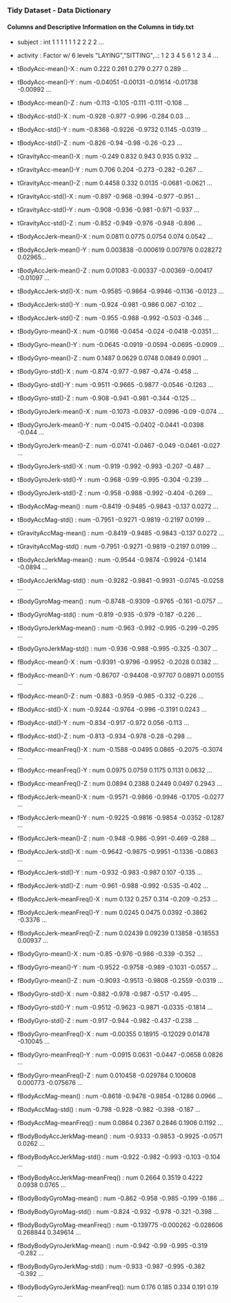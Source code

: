 ### Tidy Dataset - Data Dictionary
#### Columns and Descriptive Information on the Columns in tidy.txt

* subject                        : int  1 1 1 1 1 1 2 2 2 2 ...
* activity                       : Factor w/ 6 levels "LAYING","SITTING",..: 1 2 3 4 5 6 1 2 3 4 ...
 
* tBodyAcc-mean()-X              : num  0.222 0.261 0.279 0.277 0.289 ...
* tBodyAcc-mean()-Y              : num  -0.04051 -0.00131 -0.01614 -0.01738 -0.00992 ...
* tBodyAcc-mean()-Z              : num  -0.113 -0.105 -0.111 -0.111 -0.108 ...
* tBodyAcc-std()-X               : num  -0.928 -0.977 -0.996 -0.284 0.03 ...
* tBodyAcc-std()-Y               : num  -0.8368 -0.9226 -0.9732 0.1145 -0.0319 ...
* tBodyAcc-std()-Z               : num  -0.826 -0.94 -0.98 -0.26 -0.23 ...
* tGravityAcc-mean()-X           : num  -0.249 0.832 0.943 0.935 0.932 ...
* tGravityAcc-mean()-Y           : num  0.706 0.204 -0.273 -0.282 -0.267 ...
* tGravityAcc-mean()-Z           : num  0.4458 0.332 0.0135 -0.0681 -0.0621 ...
* tGravityAcc-std()-X            : num  -0.897 -0.968 -0.994 -0.977 -0.951 ...
* tGravityAcc-std()-Y            : num  -0.908 -0.936 -0.981 -0.971 -0.937 ...
* tGravityAcc-std()-Z            : num  -0.852 -0.949 -0.976 -0.948 -0.896 ...
* tBodyAccJerk-mean()-X          : num  0.0811 0.0775 0.0754 0.074 0.0542 ...
* tBodyAccJerk-mean()-Y          : num  0.003838 -0.000619 0.007976 0.028272 0.02965...
* tBodyAccJerk-mean()-Z          : num  0.01083 -0.00337 -0.00369 -0.00417 -0.01097 ...
* tBodyAccJerk-std()-X           : num  -0.9585 -0.9864 -0.9946 -0.1136 -0.0123 ...
* tBodyAccJerk-std()-Y           : num  -0.924 -0.981 -0.986 0.067 -0.102 ...
* tBodyAccJerk-std()-Z           : num  -0.955 -0.988 -0.992 -0.503 -0.346 ...
* tBodyGyro-mean()-X             : num  -0.0166 -0.0454 -0.024 -0.0418 -0.0351 ...
* tBodyGyro-mean()-Y             : num  -0.0645 -0.0919 -0.0594 -0.0695 -0.0909 ...
* tBodyGyro-mean()-Z             : num  0.1487 0.0629 0.0748 0.0849 0.0901 ...
* tBodyGyro-std()-X              : num  -0.874 -0.977 -0.987 -0.474 -0.458 ...
* tBodyGyro-std()-Y              : num  -0.9511 -0.9665 -0.9877 -0.0546 -0.1263 ...
* tBodyGyro-std()-Z              : num  -0.908 -0.941 -0.981 -0.344 -0.125 ...
* tBodyGyroJerk-mean()-X         : num  -0.1073 -0.0937 -0.0996 -0.09 -0.074 ...
* tBodyGyroJerk-mean()-Y         : num  -0.0415 -0.0402 -0.0441 -0.0398 -0.044 ...
* tBodyGyroJerk-mean()-Z         : num  -0.0741 -0.0467 -0.049 -0.0461 -0.027 ...
* tBodyGyroJerk-std()-X          : num  -0.919 -0.992 -0.993 -0.207 -0.487 ...
* tBodyGyroJerk-std()-Y          : num  -0.968 -0.99 -0.995 -0.304 -0.239 ...
* tBodyGyroJerk-std()-Z          : num  -0.958 -0.988 -0.992 -0.404 -0.269 ...
* tBodyAccMag-mean()             : num  -0.8419 -0.9485 -0.9843 -0.137 0.0272 ...
* tBodyAccMag-std()              : num  -0.7951 -0.9271 -0.9819 -0.2197 0.0199 ...
* tGravityAccMag-mean()          : num  -0.8419 -0.9485 -0.9843 -0.137 0.0272 ...
* tGravityAccMag-std()           : num  -0.7951 -0.9271 -0.9819 -0.2197 0.0199 ...
* tBodyAccJerkMag-mean()         : num  -0.9544 -0.9874 -0.9924 -0.1414 -0.0894 ...
* tBodyAccJerkMag-std()          : num  -0.9282 -0.9841 -0.9931 -0.0745 -0.0258 ...
* tBodyGyroMag-mean()            : num  -0.8748 -0.9309 -0.9765 -0.161 -0.0757 ...
* tBodyGyroMag-std()             : num  -0.819 -0.935 -0.979 -0.187 -0.226 ...
* tBodyGyroJerkMag-mean()        : num  -0.963 -0.992 -0.995 -0.299 -0.295 ...
* tBodyGyroJerkMag-std()         : num  -0.936 -0.988 -0.995 -0.325 -0.307 ...
* fBodyAcc-mean()-X              : num  -0.9391 -0.9796 -0.9952 -0.2028 0.0382 ...
* fBodyAcc-mean()-Y              : num  -0.86707 -0.94408 -0.97707 0.08971 0.00155 ...
* fBodyAcc-mean()-Z              : num  -0.883 -0.959 -0.985 -0.332 -0.226 ...
* fBodyAcc-std()-X               : num  -0.9244 -0.9764 -0.996 -0.3191 0.0243 ...
* fBodyAcc-std()-Y               : num  -0.834 -0.917 -0.972 0.056 -0.113 ...
* fBodyAcc-std()-Z               : num  -0.813 -0.934 -0.978 -0.28 -0.298 ...
* fBodyAcc-meanFreq()-X          : num  -0.1588 -0.0495 0.0865 -0.2075 -0.3074 ...
* fBodyAcc-meanFreq()-Y          : num  0.0975 0.0759 0.1175 0.1131 0.0632 ...
* fBodyAcc-meanFreq()-Z          : num  0.0894 0.2388 0.2449 0.0497 0.2943 ...
* fBodyAccJerk-mean()-X          : num  -0.9571 -0.9866 -0.9946 -0.1705 -0.0277 ...
* fBodyAccJerk-mean()-Y          : num  -0.9225 -0.9816 -0.9854 -0.0352 -0.1287 ...
* fBodyAccJerk-mean()-Z          : num  -0.948 -0.986 -0.991 -0.469 -0.288 ...
* fBodyAccJerk-std()-X           : num  -0.9642 -0.9875 -0.9951 -0.1336 -0.0863 ...
* fBodyAccJerk-std()-Y           : num  -0.932 -0.983 -0.987 0.107 -0.135 ...
* fBodyAccJerk-std()-Z           : num  -0.961 -0.988 -0.992 -0.535 -0.402 ...
* fBodyAccJerk-meanFreq()-X      : num  0.132 0.257 0.314 -0.209 -0.253 ...
* fBodyAccJerk-meanFreq()-Y      : num  0.0245 0.0475 0.0392 -0.3862 -0.3376 ...
* fBodyAccJerk-meanFreq()-Z      : num  0.02439 0.09239 0.13858 -0.18553 0.00937 ...
* fBodyGyro-mean()-X             : num  -0.85 -0.976 -0.986 -0.339 -0.352 ...
* fBodyGyro-mean()-Y             : num  -0.9522 -0.9758 -0.989 -0.1031 -0.0557 ...
* fBodyGyro-mean()-Z             : num  -0.9093 -0.9513 -0.9808 -0.2559 -0.0319 ...
* fBodyGyro-std()-X              : num  -0.882 -0.978 -0.987 -0.517 -0.495 ...
* fBodyGyro-std()-Y              : num  -0.9512 -0.9623 -0.9871 -0.0335 -0.1814 ...
* fBodyGyro-std()-Z              : num  -0.917 -0.944 -0.982 -0.437 -0.238 ...
* fBodyGyro-meanFreq()-X         : num  -0.00355 0.18915 -0.12029 0.01478 -0.10045 ...
* fBodyGyro-meanFreq()-Y         : num  -0.0915 0.0631 -0.0447 -0.0658 0.0826 ...
* fBodyGyro-meanFreq()-Z         : num  0.010458 -0.029784 0.100608 0.000773 -0.075676 ...
* fBodyAccMag-mean()             : num  -0.8618 -0.9478 -0.9854 -0.1286 0.0966 ...
* fBodyAccMag-std()              : num  -0.798 -0.928 -0.982 -0.398 -0.187 ...
* fBodyAccMag-meanFreq()         : num  0.0864 0.2367 0.2846 0.1906 0.1192 ...
* fBodyBodyAccJerkMag-mean()     : num  -0.9333 -0.9853 -0.9925 -0.0571 0.0262 ...
* fBodyBodyAccJerkMag-std()      : num  -0.922 -0.982 -0.993 -0.103 -0.104 ...
* fBodyBodyAccJerkMag-meanFreq() : num  0.2664 0.3519 0.4222 0.0938 0.0765 ...
* fBodyBodyGyroMag-mean()        : num  -0.862 -0.958 -0.985 -0.199 -0.186 ...
* fBodyBodyGyroMag-std()         : num  -0.824 -0.932 -0.978 -0.321 -0.398 ...
* fBodyBodyGyroMag-meanFreq()    : num  -0.139775 -0.000262 -0.028606 0.268844 0.349614 ...
* fBodyBodyGyroJerkMag-mean()    : num  -0.942 -0.99 -0.995 -0.319 -0.282 ...
* fBodyBodyGyroJerkMag-std()     : num  -0.933 -0.987 -0.995 -0.382 -0.392 ...
* fBodyBodyGyroJerkMag-meanFreq(): num  0.176 0.185 0.334 0.191 0.19 ...